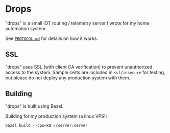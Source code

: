 # Drops
"drops" is a small IOT routing / telemetry server I wrote for my home automation system.

See [`PROTOCOL.md`](PROTOCOL.md) for details on how it works.

## SSL
"drops" uses SSL (with client CA verification) to prevent unauthorized access
to the system. Sample certs are included in `ssl/insecure` for testing, but
please do not deploy any production system with them.

## Building
"drops" is built using Bazel.

Building for my production system (a linux VPS):
```
bazel build --cpu=k8 //server:server
```